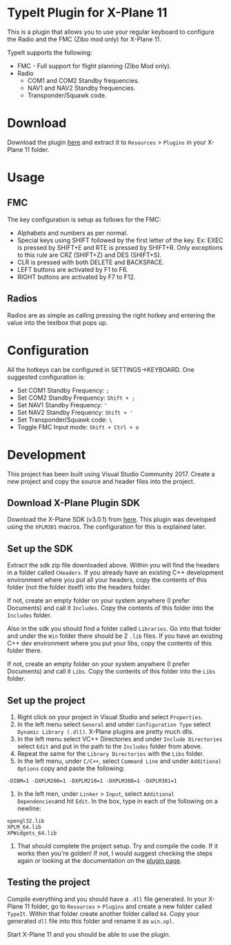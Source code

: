 # TypeIt Plugin for X-Plane 11

This is a plugin that allows you to use your regular keyboard to configure the
Radio and the FMC (Zibo mod only) for X-Plane 11.

TypeIt supports the following:

*   FMC - Full support for flight planning (Zibo Mod only).
*   Radio
    *   COM1 and COM2 Standby frequencies.
    *   NAV1 and NAV2 Standby frequencies.
    *   Transponder/Squawk code.

# Download

Download the plugin [here](https://github.com/zangman/TypeIt/releases/download/1.0/TypeIt.zip) and extract it to `Resources` > `Plugins` in your X-Plane 11 folder.

# Usage

## FMC

The key configuration is setup as follows for the FMC:

*   Alphabets and numbers as per normal.
*   Special keys using SHIFT followed by the first letter of the key. Ex: EXEC
    is pressed by SHIFT+E and RTE is pressed by SHIFT+R. Only exceptions to this
    rule are CRZ (SHIFT+Z) and DES (SHIFT+S).
*   CLR is pressed with both DELETE and BACKSPACE.
*   LEFT buttons are activated by F1 to F6.
*   RIGHT buttons are activated by F7 to F12.

## Radios

Radios are as simple as calling pressing the right hotkey and entering the value
into the textbox that pops up.

# Configuration

All the hotkeys can be configured in SETTINGS->KEYBOARD.
One suggested configuration is:

*   Set COM1 Standby Frequency: `;`
*   Set COM2 Standby Frequency: `Shift + ;`
*   Set NAV1 Standby Frequency: `'`
*   Set NAV2 Standby Frequency: `Shift + '`
*   Set Transponder/Squawk code: `\`
*   Toggle FMC Input mode: `Shift + Ctrl + o`

# Development

This project has been built using Visual Studio Community 2017. Create a new project and copy the source and header files into the project.

## Download X-Plane Plugin SDK

Download the X-Plane SDK (v3.0.1) from [here](https://developer.x-plane.com/sdk/plugin-sdk-downloads/). This plugin was developed using the `XPLM301` macros. The configuration for this is explained later.

## Set up the SDK

Extract the sdk zip file downloaded above. Within you will find the headers in a folder called `CHeaders`. If you already have an existing C++ development environment where you put all your headers, copy the contents of this folder (not the folder itself) into the headers folder. 

If not, create an empty folder on your system anywhere (I prefer Documents) and call it `Includes`. Copy the contents of this folder into the `Includes` folder.

Also in the sdk you should find a folder called `Libraries`. Go into that folder and under the `Win` folder there should be 2 `.lib` files. If you have an existing C++ dev environment where you put your libs, copy the contents of this folder there.

If not, create an empty folder on your system anywhere (I prefer Documents) and call it `Libs`. Copy the contents of this folder into the `Libs` folder.

## Set up the project

1.   Right click on your project in Visual Studio and select `Properties`.
1.   In the left menu select `General` and under `Configuration Type` select `Dynamic Library (.dll)`. X-Plane plugins are pretty much dlls.
1.   In the left menu select VC++ Directories and under `Include Directories` select `Edit` and put in the path to the `Includes` folder from above.
1.   Repeat the same for the `Library Directories` with the `Libs` folder.
1.   In the left menu, under `C/C++`, select `Command Line` and under `Additional Options` copy and paste the following:
```
-DIBM=1 -DXPLM200=1 -DXPLM210=1 -DXPLM300=1 -DXPLM301=1
```
1.   In the left men, under `Linker` > `Input`, select `Additional Dependencies`and hit `Edit`. In the box, type in each of the following on a newline:
```
opengl32.lib
XPLM_64.lib
XPWidgets_64.lib
```
1.   That should complete the project setup. Try and compile the code. If it works then you're golden! If not, I would suggest checking the steps again or looking at the documentation on the [plugin page](https://developer.x-plane.com/sdk/).


## Testing the project

Compile everything and you should have a `.dll` file generated. In your X-Plane 11 folder, go to `Resources` > `Plugins` and create a new folder called `TypeIt`. Within that folder create another folder called `64`. Copy your generated `dll` file into this folder and rename it as `win.xpl`.

Start X-Plane 11 and you should be able to use the plugin.
